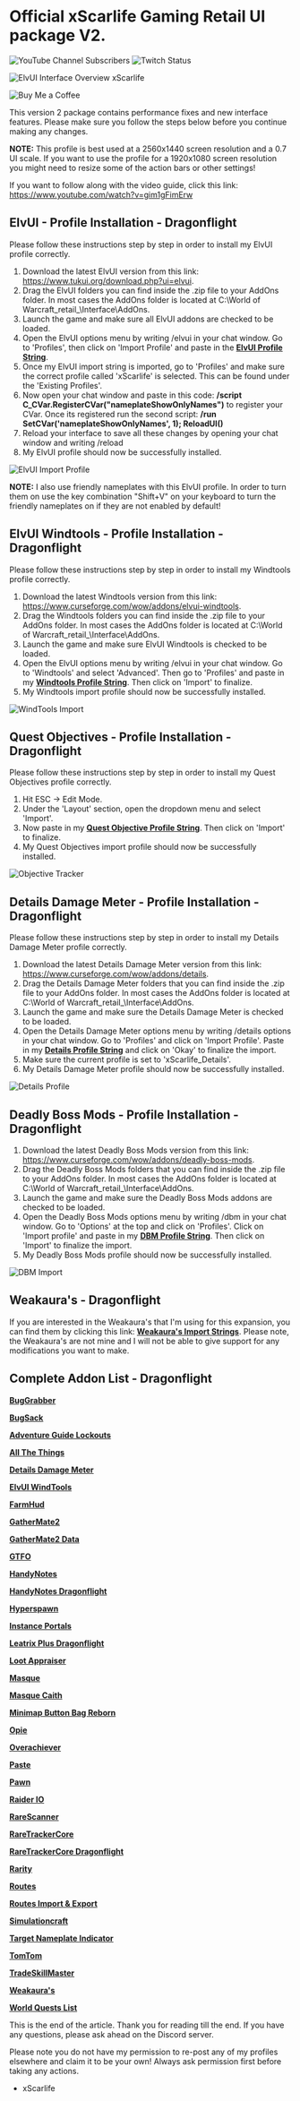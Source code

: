 # Official xScarlife Gaming Retail UI package V2. 

![YouTube Channel Subscribers](https://img.shields.io/youtube/channel/subscribers/UCY_LsfkMQS--TVMvGl90rNA?style=social)
![Twitch Status](https://img.shields.io/twitch/status/xscarlife?style=social)

![ElvUI Interface Overview xScarlife](https://user-images.githubusercontent.com/24465574/211118487-7c0d3571-0ec7-467a-b4c9-703a8d89df91.png)

![Buy Me a Coffee](https://www.buymeacoffee.com/xscarlife)


This version 2 package contains performance fixes and new interface features. Please make sure you follow the steps below before you continue making any changes. 

**NOTE:** This profile is best used at a 2560x1440 screen resolution and a 0.7 UI scale. If you want to use the profile for a 1920x1080 screen resolution you might need to resize some of the action bars or other settings!

If you want to follow along with the video guide, click this link: https://www.youtube.com/watch?v=gim1gFimErw

## **ElvUI - Profile Installation - Dragonflight**

Please follow these instructions step by step in order to install my ElvUI profile correctly.

1) Download the latest ElvUI version from this link: https://www.tukui.org/download.php?ui=elvui.
2) Drag the ElvUI folders you can find inside the .zip file to your AddOns folder. In most cases the AddOns folder is located at C:\World of Warcraft\_retail_\Interface\AddOns.
3) Launch the game and make sure all ElvUI addons are checked to be loaded.
4) Open the ElvUI options menu by writing /elvui in your chat window. Go to 'Profiles', then click on 'Import Profile' and paste in the **[ElvUI Profile String](https://github.com/xScarlife/retail-ui-pack-v2/blob/main/xScarlife%20ElvUI%20Profile%20V2.txt)**.
5) Once my ElvUI import string is imported, go to 'Profiles' and make sure the correct profile called 'xScarlife' is selected. This can be found under the 'Existing Profiles'.
6) Now open your chat window and paste in this code: **/script C_CVar.RegisterCVar("nameplateShowOnlyNames")** to register your CVar. Once its registered run the second script: **/run SetCVar('nameplateShowOnlyNames', 1); ReloadUI()**
7) Reload your interface to save all these changes by opening your chat window and writing /reload
8) My ElvUI profile should now be successfully installed.

![ElvUI Import Profile](https://user-images.githubusercontent.com/24465574/211119287-920d2cb2-0096-4c57-b2fc-714f5a59b7c3.png)


**NOTE:** I also use friendly nameplates with this ElvUI profile. In order to turn them on use the key combination "Shift+V" on your keyboard to turn the friendly nameplates on if they are not enabled by default!


## **ElvUI Windtools - Profile Installation - Dragonflight**

Please follow these instructions step by step in order to install my Windtools profile correctly.

1) Download the latest Windtools version from this link: https://www.curseforge.com/wow/addons/elvui-windtools.
2) Drag the Windtools folders you can find inside the .zip file to your AddOns folder. In most cases the AddOns folder is located at C:\World of Warcraft\_retail_\Interface\AddOns.
3) Launch the game and make sure ElvUI Windtools is checked to be loaded. 
4) Open the ElvUI options menu by writing /elvui in your chat window. Go to 'Windtools' and select 'Advanced'. Then go to 'Profiles' and paste in my **[Windtools Profile String](https://github.com/xScarlife/retail-ui-pack-v2/blob/main/xScarlife%20Windtools%20Profile.txt)**. Then click on 'Import' to finalize. 
5) My Windtools import profile should now be successfully installed. 

![WindTools Import](https://user-images.githubusercontent.com/24465574/211120788-b7164a9f-aee0-4bd1-931b-0d59ed6dbfe0.png)

## **Quest Objectives - Profile Installation - Dragonflight**

Please follow these instructions step by step in order to install my Quest Objectives profile correctly.

1) Hit ESC -> Edit Mode.
2) Under the 'Layout' section, open the dropdown menu and select 'Import'.
3) Now paste in my **[Quest Objective Profile String](https://github.com/xScarlife/retail-ui-pack-v2/blob/main/xScarlife%20Objective%20Tracker.txt)**. Then click on 'Import' to finalize. 
4) My Quest Objectives import profile should now be successfully installed. 

![Objective Tracker](https://user-images.githubusercontent.com/24465574/211121046-5e1806dc-56f9-417b-964f-671f05b576d9.png)


## **Details Damage Meter - Profile Installation - Dragonflight**

Please follow these instructions step by step in order to install my Details Damage Meter profile correctly. 

1) Download the latest Details Damage Meter version from this link: https://www.curseforge.com/wow/addons/details.
2) Drag the Details Damage Meter folders that you can find inside the .zip file to your AddOns folder. In most cases the AddOns folder is located at C:\World of Warcraft\_retail_\Interface\AddOns.
3) Launch the game and make sure the Details Damage Meter is checked to be loaded. 
4) Open the Details Damage Meter options menu by writing /details options in your chat window. Go to 'Profiles' and click on 'Import Profile'. Paste in my **[Details Profile String](https://github.com/xScarlife/retail-ui-pack-v2/blob/main/xScarlife%20Details%20Profile%20V2.txt)** and click on 'Okay' to finalize the import. 
5) Make sure the current profile is set to 'xScarlife_Details'.
6) My Details Damage Meter profile should now be successfully installed.

![Details Profile](https://user-images.githubusercontent.com/24465574/211121144-1217b150-19aa-405d-a0a6-be1f6390b14d.png)


## **Deadly Boss Mods - Profile Installation - Dragonflight**

1) Download the latest Deadly Boss Mods version from this link: https://www.curseforge.com/wow/addons/deadly-boss-mods.
2) Drag the Deadly Boss Mods folders that you can find inside the .zip file to your AddOns folder. In most cases the AddOns folder is located at C:\World of Warcraft\_retail_\Interface\AddOns.
3) Launch the game and make sure the Deadly Boss Mods addons are checked to be loaded. 
4) Open the Deadly Boss Mods options menu by writing /dbm in your chat window. Go to 'Options' at the top and click on 'Profiles'. Click on 'Import profile' and paste in my **[DBM Profile String](https://github.com/xScarlife/retail-ui-pack-v2/blob/main/xScarlife%20Deadly%20Boss%20Mods%20Profile.txt)**. Then click on 'Import'  to finalize the import. 
5) My Deadly Boss Mods profile should now be successfully installed.

![DBM Import](https://user-images.githubusercontent.com/24465574/211121326-9446ef46-7643-421d-b835-23a8c427b538.png)


## **Weakaura's - Dragonflight**
If you are interested in the Weakaura's that I'm using for this expansion, you can find them by clicking this link: **[Weakaura's Import Strings](https://github.com/xScarlife/weakauras)**. Please note, the Weakaura's are not mine and I will not be able to give support for any modifications you want to make. 

## **Complete Addon List - Dragonflight**
**[BugGrabber](https://www.curseforge.com/wow/addons/bug-grabber)**

**[BugSack](https://www.curseforge.com/wow/addons/bugsack)**

**[Adventure Guide Lockouts](https://www.curseforge.com/wow/addons/adventure-guide-lockouts)**

**[All The Things](https://www.curseforge.com/wow/addons/all-the-things)**

**[Details Damage Meter](https://www.curseforge.com/wow/addons/details)**

**[ElvUI WindTools](https://www.curseforge.com/wow/addons/elvui-windtools)**

**[FarmHud](https://www.curseforge.com/wow/addons/farmhud)**

**[GatherMate2](https://www.curseforge.com/wow/addons/gathermate2)**

**[GatherMate2 Data](https://www.curseforge.com/wow/addons/gathermate2_data)**

**[GTFO](https://www.curseforge.com/wow/addons/gtfo)**

**[HandyNotes](https://www.curseforge.com/wow/addons/handynotes)**

**[HandyNotes Dragonflight](https://www.curseforge.com/wow/addons/handynotes-dragonflight-treasures)**

**[Hyperspawn](https://www.curseforge.com/wow/addons/hyperspawn)**

**[Instance Portals](https://www.curseforge.com/wow/addons/instance-portals)**

**[Leatrix Plus Dragonflight](https://www.curseforge.com/wow/addons/leatrix-plus)**

**[Loot Appraiser](https://www.curseforge.com/wow/addons/lootappraiser)**

**[Masque](https://www.curseforge.com/wow/addons/masque)**

**[Masque Caith](https://www.curseforge.com/wow/addons/masque-caith)**

**[Minimap Button Bag Reborn](https://www.curseforge.com/wow/addons/minimapbuttonbag-reborn-mmb-reborn)**

**[Opie](https://www.curseforge.com/wow/addons/opie)**

**[Overachiever](https://www.curseforge.com/wow/addons/overachiever)**

**[Paste](https://www.curseforge.com/wow/addons/paste)**

**[Pawn](https://www.curseforge.com/wow/addons/pawn)**

**[Raider IO](https://www.curseforge.com/wow/addons/raiderio)**

**[RareScanner](https://www.curseforge.com/wow/addons/rarescanner)**

**[RareTrackerCore](https://www.curseforge.com/wow/addons/raretrackercore-rt)**

**[RareTrackerCore Dragonflight](https://www.curseforge.com/wow/addons/raretrackerdragonflight-rtd)**

**[Rarity](https://www.curseforge.com/wow/addons/rarity)**

**[Routes](https://www.curseforge.com/wow/addons/routes)**

**[Routes Import & Export](https://www.curseforge.com/wow/addons/routes-import-export)**

**[Simulationcraft](https://www.curseforge.com/wow/addons/simulationcraft)**

**[Target Nameplate Indicator](https://www.curseforge.com/wow/addons/targetnameplateindicator)**

**[TomTom](https://www.curseforge.com/wow/addons/tomtom)**

**[TradeSkillMaster](https://www.curseforge.com/wow/addons/tradeskill-master)**

**[Weakaura's](https://www.curseforge.com/wow/addons/weakauras-2)**

**[World Quests List](https://www.curseforge.com/wow/addons/world-quests-list)**


This is the end of the article. Thank you for reading till the end. If you have any questions, please ask ahead on the Discord server. 

Please note you do not have my permission to re-post any of my profiles elsewhere and claim it to be your own! Always ask permission first before taking any actions.

- xScarlife
